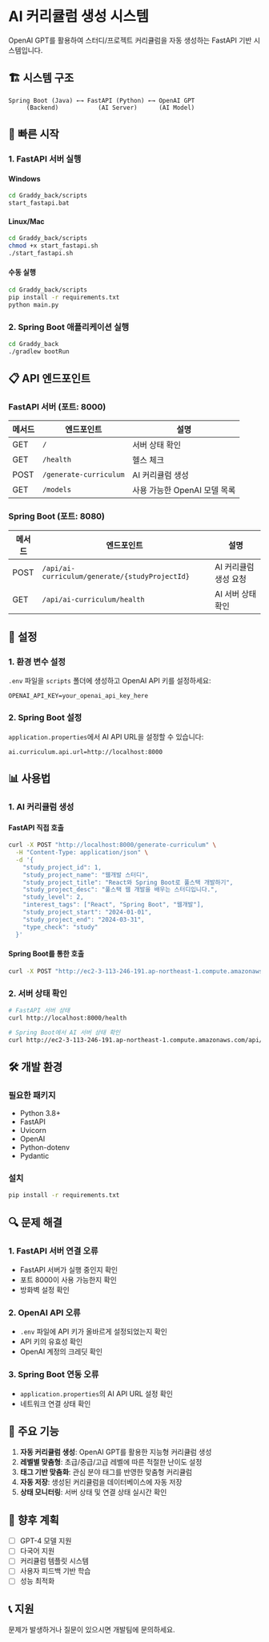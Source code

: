 # AI 커리큘럼 생성 시스템

OpenAI GPT를 활용하여 스터디/프로젝트 커리큘럼을 자동 생성하는 FastAPI 기반 시스템입니다.

## 🏗️ **시스템 구조**

```
Spring Boot (Java) ←→ FastAPI (Python) ←→ OpenAI GPT
     (Backend)           (AI Server)      (AI Model)
```

## 🚀 **빠른 시작**

### **1. FastAPI 서버 실행**

#### **Windows**

```bash
cd Graddy_back/scripts
start_fastapi.bat
```

#### **Linux/Mac**

```bash
cd Graddy_back/scripts
chmod +x start_fastapi.sh
./start_fastapi.sh
```

#### **수동 실행**

```bash
cd Graddy_back/scripts
pip install -r requirements.txt
python main.py
```

### **2. Spring Boot 애플리케이션 실행**

```bash
cd Graddy_back
./gradlew bootRun
```

## 📋 **API 엔드포인트**

### **FastAPI 서버 (포트: 8000)**

| 메서드 | 엔드포인트             | 설명                         |
| ------ | ---------------------- | ---------------------------- |
| GET    | `/`                    | 서버 상태 확인               |
| GET    | `/health`              | 헬스 체크                    |
| POST   | `/generate-curriculum` | AI 커리큘럼 생성             |
| GET    | `/models`              | 사용 가능한 OpenAI 모델 목록 |

### **Spring Boot (포트: 8080)**

| 메서드 | 엔드포인트                                     | 설명                  |
| ------ | ---------------------------------------------- | --------------------- |
| POST   | `/api/ai-curriculum/generate/{studyProjectId}` | AI 커리큘럼 생성 요청 |
| GET    | `/api/ai-curriculum/health`                    | AI 서버 상태 확인     |

## 🔧 **설정**

### **1. 환경 변수 설정**

`.env` 파일을 `scripts` 폴더에 생성하고 OpenAI API 키를 설정하세요:

```env
OPENAI_API_KEY=your_openai_api_key_here
```

### **2. Spring Boot 설정**

`application.properties`에서 AI API URL을 설정할 수 있습니다:

```properties
ai.curriculum.api.url=http://localhost:8000
```

## 📊 **사용법**

### **1. AI 커리큘럼 생성**

#### **FastAPI 직접 호출**

```bash
curl -X POST "http://localhost:8000/generate-curriculum" \
  -H "Content-Type: application/json" \
  -d '{
    "study_project_id": 1,
    "study_project_name": "웹개발 스터디",
    "study_project_title": "React와 Spring Boot로 풀스택 개발하기",
    "study_project_desc": "풀스택 웹 개발을 배우는 스터디입니다.",
    "study_level": 2,
    "interest_tags": ["React", "Spring Boot", "웹개발"],
    "study_project_start": "2024-01-01",
    "study_project_end": "2024-03-31",
    "type_check": "study"
  }'
```

#### **Spring Boot를 통한 호출**

```bash
curl -X POST "http://ec2-3-113-246-191.ap-northeast-1.compute.amazonaws.com/api/ai-curriculum/generate/1"
```

### **2. 서버 상태 확인**

```bash
# FastAPI 서버 상태
curl http://localhost:8000/health

# Spring Boot에서 AI 서버 상태 확인
curl http://ec2-3-113-246-191.ap-northeast-1.compute.amazonaws.com/api/ai-curriculum/health
```

## 🛠️ **개발 환경**

### **필요한 패키지**

-   Python 3.8+
-   FastAPI
-   Uvicorn
-   OpenAI
-   Python-dotenv
-   Pydantic

### **설치**

```bash
pip install -r requirements.txt
```

## 🔍 **문제 해결**

### **1. FastAPI 서버 연결 오류**

-   FastAPI 서버가 실행 중인지 확인
-   포트 8000이 사용 가능한지 확인
-   방화벽 설정 확인

### **2. OpenAI API 오류**

-   `.env` 파일에 API 키가 올바르게 설정되었는지 확인
-   API 키의 유효성 확인
-   OpenAI 계정의 크레딧 확인

### **3. Spring Boot 연동 오류**

-   `application.properties`의 AI API URL 설정 확인
-   네트워크 연결 상태 확인

## 📝 **주요 기능**

1. **자동 커리큘럼 생성**: OpenAI GPT를 활용한 지능형 커리큘럼 생성
2. **레벨별 맞춤형**: 초급/중급/고급 레벨에 따른 적절한 난이도 설정
3. **태그 기반 맞춤화**: 관심 분야 태그를 반영한 맞춤형 커리큘럼
4. **자동 저장**: 생성된 커리큘럼을 데이터베이스에 자동 저장
5. **상태 모니터링**: 서버 상태 및 연결 상태 실시간 확인

## 🔮 **향후 계획**

-   [ ] GPT-4 모델 지원
-   [ ] 다국어 지원
-   [ ] 커리큘럼 템플릿 시스템
-   [ ] 사용자 피드백 기반 학습
-   [ ] 성능 최적화

## 📞 **지원**

문제가 발생하거나 질문이 있으시면 개발팀에 문의하세요.

